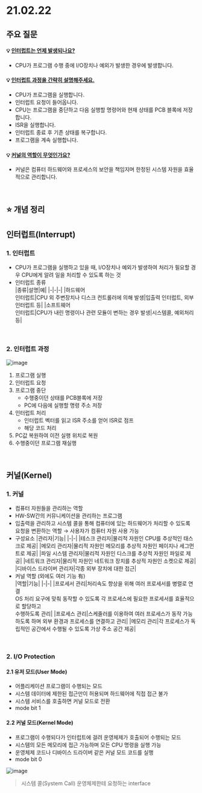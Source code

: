 # 21.02.22

## 주요 질문
#### 💡 [인터럽트는 언제 발생되나요?](#1-인터럽트)
* CPU가 프로그램 수행 중에 I/O장치나 예외가 발생한 경우에 발생합니다.

#### 💡 [인터럽트 과정을 간략히 설명해주세요.](#2-인터럽트-과정)
* CPU가 프로그램을 실행합니다.
* 인터럽트 요청이 들어옵니다.
* CPU는 프로그램을 중단하고 다음 실행할 명령어와 현재 상태를 PCB 블록에 저장합니다.
* ISR을 실행합니다.
* 인터럽트 종료 후 기존 상태를 복구합니다.
* 프로그램을 계속 실행합니다.

#### 💡 [커널의 역할이 무엇인가요?](#1-커널)
* 커널은 컴퓨터 하드웨어와 프로세스의 보안을 책임지며 한정된 시스템 자원을 효율적으로 관리합니다.

<br/>

## ⭐ 개념 정리   
## 인터럽트(Interrupt)  
### 1. 인터럽트
* CPU가 프로그램을 실행하고 있을 때, I/O장치나 예외가 발생하여 처리가 필요할 경우 CPU에게 알려 일을 처리할 수 있도록 하는 것  
* 인터럽트 종류   
    |종류|설명|예|
    |-|-|-|
    |하드웨어 <br/> 인터럽트|CPU 외 주변장치나 디스크 컨트롤러에 의해 발생|입출력 인터럽트, 외부 인터럽트 등|
    |소프트웨어 <br/> 인터럽트|CPU가 내린 명령이나 관련 모듈이 변하는 경우 발생|시스템콜, 예외처리 등|

<br/>

### 2. 인터럽트 과정  
![image](https://user-images.githubusercontent.com/36289638/108700222-a2d71880-7549-11eb-8c87-7409551816fa.png)  

1. 프로그램 실행  
2. 인터럽트 요청  
3. 프로그램 중단
    * 수행중이던 상태를 PCB블록에 저장
    * PC에 다음에 실행할 명령 주소 저장
4. 인터럽트 처리
    * 인터럽트 벡터를 읽고 ISR 주소를 얻어 ISR로 점프
    * 해당 코드 처리
5. PC값 복원하여 이전 실행 위치로 복원
6. 수행중이던 프로그램 재실행

<br/>

## 커널(Kernel)  
### 1. 커널  
* 컴퓨터 자원들을 관리하는 역할
* HW-SW간의 커뮤니케이션을 관리하는 프로그램
* 입출력을 관리하고 시스템 콜을 통해 컴퓨터에 있는 하드웨어가 처리할 수 있도록 요청을 변환하는 역할 → 사용자가 컴퓨터 자원 사용 가능  
* 구성요소
    |관리자|기능|
    |-|-|
    |테스크 관리자|물리적 자원인 CPU를 추상적인 태스크로 제공|
    |메모리 관리자|물리적 자원인 메모리를 추상적 자원인 페이지나 세그먼트로 제공|
    |파일 시스템 관리자|물리적 자원인 디스크를 추상적 자원인 파일로 제공|
    |네트워크 관리자|물리적 자원인 네트워크 장치를 추상적 자원인 소켓으로 제공|
    |디바이스 드라이버 관리자|각종 외부 장치에 대한 접근|
* 커널 역할 (외에도 여러 기능 有)  
    |역할|기능|
    |-|-|
    |프로세서 관리|처리속도 향상을 위해 여러 프로세서를 병렬로 연결 <br/> OS 처리 요구에 맞춰 동작할 수 있도록 각 프로세스에 필요한 프로세서를 효율적으로 할당하고 <br/> 수행하도록 관리|
    |프로세스 관리|스케줄러를 이용하여 여러 프로세스가 동작 가능하도록 하며 외부 환경과 프로세스를 연결하고 관리|
    |메모리 관리|각 프로세스가 독립적인 공간에서 수행될 수 있도록 가상 주소 공간 제공|
 
 <br/>

### 2. I/O Protection  
#### 2.1 유저 모드(User Mode)  
* 어플리케이션 프로그램이 수행되는 모드
* 시스템 데이터에 제한된 접근만이 허용되며 하드웨어에 직접 접근 불가
* 시스템 서비스를 호출하면 커널 모드로 전환
* mode bit 1  

#### 2.2 커널 모드(Kernel Mode)
* 프로그램이 수행되다가 인터럽트에 걸려 운영체제가 호출되어 수행되는 모드  
* 시스템의 모든 메모리에 접근 가능하며 모든 CPU 명령을 실행 가능
* 운영체제 코드나 디바이스 드라이버 같은 커널 모드 코드를 실행
* mode bit 0

![image](https://user-images.githubusercontent.com/36289638/109080475-fd3bc900-7743-11eb-88a7-f0d3f84a7127.png)

> 시스템 콜(System Call)
> 운영체제한테 요청하는 interface
